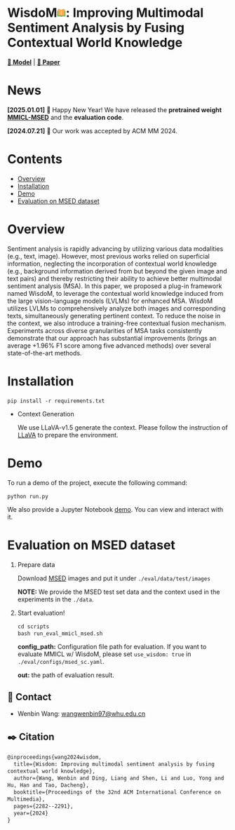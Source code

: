 # WisdoM<img src="wisdom.png" width="20px"/>: Improving Multimodal Sentiment Analysis by Fusing Contextual World Knowledge

[**🤗 Model**](https://huggingface.co/DreamMr/MMICL_MSED) | [**📖 Paper**](https://dl.acm.org/doi/abs/10.1145/3664647.3681403)

# News
**[2025.01.01]**   🎉 Happy New Year! We have released the **pretrained weight [MMICL-MSED](https://huggingface.co/DreamMr/MMICL_MSED)** and the **evaluation code**.

**[2024.07.21]**   🥳 Our work was accepted by ACM MM 2024.

# Contents
- [Overview](#overview)
- [Installation](#installation)
- [Demo](#demo)
- [Evaluation on MSED dataset](#evaluation)

# Overview
Sentiment analysis is rapidly advancing by utilizing various data modalities (e.g., text, image). However, most previous works relied on superficial information, neglecting the incorporation of contextual world knowledge (e.g., background information derived from but beyond the given image and text pairs) and thereby restricting their ability to achieve better multimodal sentiment analysis (MSA).
In this paper, we proposed a plug-in framework named WisdoM, to leverage the contextual world knowledge induced from the large vision-language models (LVLMs) for enhanced MSA. WisdoM utilizes LVLMs to comprehensively analyze both images and corresponding texts, simultaneously generating pertinent context. To reduce the noise in the context, we also introduce a training-free contextual fusion mechanism. Experiments across diverse granularities of MSA tasks consistently demonstrate that our approach has substantial improvements (brings an average +1.96% F1 score among five advanced methods) over several state-of-the-art methods.

# Installation
```
pip install -r requirements.txt
```
- Context Generation 

    We use LLaVA-v1.5 generate the context. Please follow the instruction of [LLaVA](https://github.com/haotian-liu/LLaVA) to prepare the environment.


# Demo
To run a demo of the project, execute the following command:
```
python run.py
```
We also provide a Jupyter Notebook [demo](./run.ipynb). You can view and interact with it.


# Evaluation on MSED dataset
1. Prepare data

    Download [MSED](https://github.com/MSEDdataset/MSED) images and put it under `./eval/data/test/images`

    **NOTE:** We provide the MSED test set data and the context used in the experiments in the `./data`.

2. Start evaluation!

    ```
    cd scripts
    bash run_eval_mmicl_msed.sh
    ```
    **config_path:** Configuration file path for evaluation. If you want to evaluate MMICL w/ WisdoM, please set `use_wisdom: true` in `./eval/configs/msed_sc.yaml`.

    **out:** the path of evaluation result.



## 📧 Contact
- Wenbin Wang: wangwenbin97@whu.edu.cn 

## ✒️ Citation
```
@inproceedings{wang2024wisdom,
  title={Wisdom: Improving multimodal sentiment analysis by fusing contextual world knowledge},
  author={Wang, Wenbin and Ding, Liang and Shen, Li and Luo, Yong and Hu, Han and Tao, Dacheng},
  booktitle={Proceedings of the 32nd ACM International Conference on Multimedia},
  pages={2282--2291},
  year={2024}
}
```
